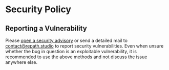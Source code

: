 # Security Policy

## Reporting a Vulnerability

Please [open a security advisory](https://github.com/repath-project/repath-studio/security/advisories/new)
or send a detailed mail to contact@repath.studio to report security vulnerabilities.
Even when unsure whether the bug in question is an exploitable vulnerability,
it is recommended to use the above methods and not discuss the issue anywhere else.
